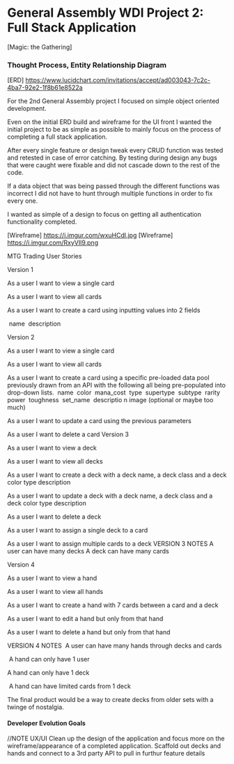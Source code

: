 # General Assembly WDI Project 2: Full Stack Application

[Magic: the Gathering]

### Thought Process, Entity Relationship Diagram

[ERD] https://www.lucidchart.com/invitations/accept/ad003043-7c2c-4ba7-92e2-1f8b61e8522a

For the 2nd General Assembly project I focused on simple object oriented development.

Even on the initial ERD build and wireframe for the UI front I wanted the initial project to be as simple as possible to mainly focus on the process of completing a full stack application.

After every single feature or design tweak every CRUD function was tested and retested in case of error catching.
By testing during design any bugs that were caught were fixable and did not cascade down to the rest of the code.

If a data object that was being passed through the different functions was incorrect I did not have to hunt through multiple functions in order to fix every one.

I wanted as simple of a design to focus on getting all authentication functionality completed.

[Wireframe] https://i.imgur.com/wxuHCdl.jpg
[Wireframe] https://i.imgur.com/RxyVIl9.png

MTG Trading User Stories

Version 1

As a user I want to view a single card

As a user I want to view all cards

As a user I want to create a card using inputting values into 2 fields

 name
 description

Version 2

As a user I want to view a single card

As a user I want to view all cards

As a user I want to create a card using a specific pre-loaded data pool previously drawn from an API with the following all being pre-populated into drop-down lists.
 name
 color
 mana_cost
 type 
supertype
 subtype
 rarity
 power
 toughness
 set_name
 descriptio
n image (optional or maybe too much)

As a user I want to update a card using the previous parameters

As a user I want to delete a card
Version 3

As a user I want to view a deck

As a user I want to view all decks

As a user I want to create a deck with a deck name, a deck class and a deck color type description

As a user I want to update a deck with a deck name, a deck class and a deck color type description

As a user I want to delete a deck

As a user I want to assign a single deck to a card

As a user I want to assign multiple cards to a deck VERSION 3 NOTES A user can have many decks A deck can have many cards 

Version 4

As a user I want to view a hand

As a user I want to view all hands

As a user I want to create a hand with 7 cards between a card and a deck

As a user I want to edit a hand but only from that hand

As a user I want to delete a hand but only from that hand

VERSION 4 NOTES
 A user can have many hands through decks and cards

 A hand can only have 1 user 

A hand can only have 1 deck

 A hand can have limited cards from 1 deck

The final product would be a way to create decks from older sets with a twinge of nostalgia.

#### Developer Evolution Goals
//NOTE
UX/UI
Clean up the design of the application and focus more on the wireframe/appearance of a completed application.
Scaffold out decks and hands and connect to a 3rd party API to pull in furthur feature details

